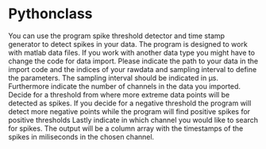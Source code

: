 # Pythonclass
You can use the program spike threshold detector and time stamp generator to detect spikes in your data.
The program is designed to work with matlab data files. If you work with another data type you might have to change the code for data import.
Please indicate the path to your data in the import code and the indices of your rawdata and sampling interval to define the parameters.
The sampling interval should be indicated in μs.
Furthermore indicate the number of channels in the data you imported.
Decide for a threshold from where more extreme data points will be detected as spikes. If you decide for a negative threshold the program will detect more negative points while the program will find positive spikes for positive thresholds
Lastly indicate in which channel you would like to search for spikes.
The output will be a column array with the timestamps of the spikes in miliseconds in the chosen channel.

